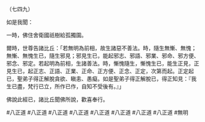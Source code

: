 （七四九）

如是我聞：

一時，佛住舍衛國祇樹給孤獨園。

爾時，世尊告諸比丘：「若無明為前相，故生諸惡不善法。時，隨生無慚、無愧；無慚、無愧生已，隨生邪見；邪見生已，能起邪志、邪語、邪業、邪命、邪方便、邪念、邪定。若起明為前相，生諸善法。時，慚愧隨生，慚愧生已，能生正見，正見生已，起正志、正語、正業、正命、正方便、正念、正定，次第而起。正定起已，聖弟子得正解脫貪欲、瞋恚、愚癡。如是聖弟子得正解脫已，得正知見：『我生已盡，梵行已立，所作已作，自知不受後有。』」

佛說此經已，諸比丘聞佛所說，歡喜奉行。



#八正道
#八正道
#八正道
#八正道
#八正道
#八正道
#八正道
#八正道
#無明
